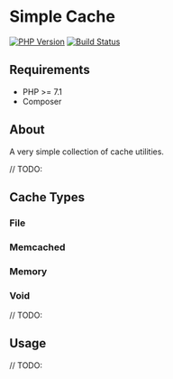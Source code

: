 # Simple Cache

[![PHP Version](https://img.shields.io/badge/php-7.1+-blue)](https://www.php.net/supported-versions)
[![Build Status](https://travis-ci.com/clvarley/cache.svg?branch=main)](https://travis-ci.com/clvarley/cache)

## Requirements

* PHP >= 7.1
* Composer

## About

A very simple collection of cache utilities.

// TODO:

## Cache Types

### File

### Memcached

### Memory

### Void

// TODO:

## Usage

// TODO:
